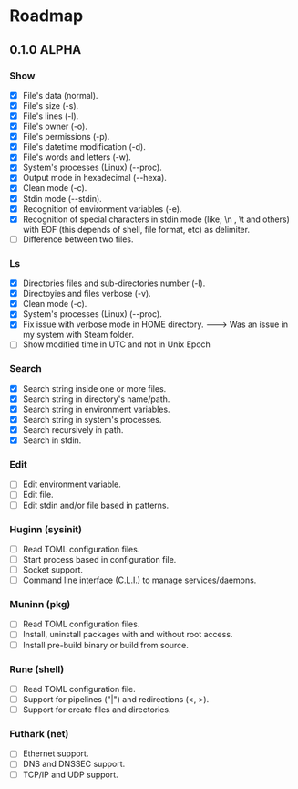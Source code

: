 # Roadmap

## 0.1.0 ALPHA

### Show

- [X] File's data (normal).
- [X] File's size (-s).
- [X] File's lines (-l).
- [X] File's owner (-o).
- [X] File's permissions (-p).
- [X] File's datetime modification (-d).
- [X] File's words and letters (-w).
- [X] System's processes (Linux) (-\-proc).
- [X] Output mode in hexadecimal (--hexa).
- [X] Clean mode (-c).
- [X] Stdin mode (-\-stdin).
- [X] Recognition of environment variables (-e).
- [X] Recognition of special characters in stdin mode (like; \n , \t and others) with EOF (this depends of shell, file format, etc) as delimiter.
- [ ] Difference between two files.

### Ls


- [X] Directories files and sub-directories number (-l).
- [X] Directoyies and files verbose (-v).
- [X] Clean mode (-c).
- [X] System's processes (Linux) (--proc).
- [X] Fix issue with verbose mode in HOME directory. ---> Was an issue in my system with Steam folder.
- [ ] Show modified time in UTC and not in Unix Epoch

### Search

- [X] Search string inside one or more files.
- [X] Search string in directory's name/path.
- [X] Search string in environment variables.
- [X] Search string in system's processes.
- [X] Search recursively in path.
- [X] Search in stdin.

### Edit

- [ ] Edit environment variable.
- [ ] Edit file.
- [ ] Edit stdin and/or file based in patterns.

### Huginn (sysinit)

- [ ] Read TOML configuration files.
- [ ] Start process based in configuration file.
- [ ] Socket support.
- [ ] Command line interface (C.L.I.) to manage services/daemons.

### Muninn (pkg)

- [ ] Read TOML configuration files.
- [ ] Install, uninstall packages with and without root access.
- [ ] Install pre-build binary or build from source.

### Rune (shell)

- [ ] Read TOML configuration file.
- [ ] Support for pipelines ("|") and redirections (<, >).
- [ ] Support for create files and directories.

### Futhark (net)
- [ ] Ethernet support.
- [ ] DNS and DNSSEC support.
- [ ] TCP/IP and UDP support.
